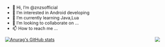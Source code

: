 - 👋 Hi, I’m @znzsofficial
- 👀 I’m interested in Android developing
- 🌱 I’m currently learning Java,Lua
- 💞️ I’m looking to collaborate on ...
- 📫 How to reach me ...

[![Anurag's GitHub stats](https://github-readme-stats.vercel.app/api?username=znzsofficial)](https://github.com/anuraghazra/github-readme-stats)
<img align="right" src="https://github-readme-stats.vercel.app/api/top-langs/?username=znzsofficial&layout=compact"> 
<!---
znzsofficial/znzsofficial is a ✨ special ✨ repository because its `README.md` (this file) appears on your GitHub profile.
You can click the Preview link to take a look at your changes.
--->
